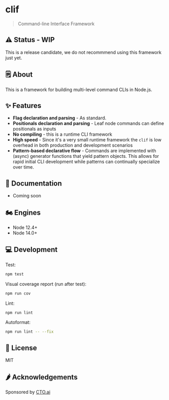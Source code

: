 # clif

> Command-line Interface Framework

## ⚠️ Status - WIP

This is a release candidate, we do not recommmend using this framework just yet.

## 🗒 About

This is a framework for building multi-level command CLIs in Node.js.

## ✨ Features

* **Flag declaration and parsing** - As standard.
* **Positionals declaration and parsing** - Leaf node commands can define positionals as inputs
* **No compiling** - this is a runtime CLI framework
* **High speed** - Since it's a very small runtime framework the `clif` is low overhead in both production and development scenarios
* **Pattern-based declarative flow** - Commands are implemented with (async) generator functions that yield pattern objects. This allows for rapid initial CLI development while patterns can continually specialize over time.

## 📖 Documentation

* Coming soon

## 🏍 Engines

* Node 12.4+
* Node 14.0+

## 💻 Development

Test:

```sh
npm test
```

Visual coverage report (run after test):

```sh
npm run cov
```

Lint:

```sh
npm run lint
```

Autoformat:

```sh
npm run lint -- --fix
```


## 📜 License

MIT

## 🌶 Acknowledgements

Sponsored by [CTO.ai](https://cto.ai/)